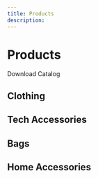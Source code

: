 ```yaml
---
title: Products
description:
---
```


<columns mode="normal" number="2" number-m="1" number-s="1" id="products__title">

<block>

# Products

</block>

<block id="products__title__action-buttons">

<btn type="secondary" url="">Download Catalog</btn>

</block>

</columns>









<columns mode="normal" number="1" number-m="1" number-s="1" id="products__subtitle">

<block>

## Clothing

</block>

</columns>










<columns mode="normal" number="4" number-m="2" number-s="2" id="products__categories">

<block>

<products-card title="Hoodies and Sweatshirts" url="/category"/>

</block>

<block>

<products-card title="Shirts" url="/category"/>

</block>

<block>

<products-card title="Tank Tops" url="/category"/>

</block>

<block>

<products-card title="Bottoms" url="/category"/>

</block>

</columns>










<columns mode="normal" number="1" number-m="1" number-s="1" id="products__subtitle">

<block>

## Tech Accessories

</block>

</columns>










<columns mode="normal" number="4" number-m="2" number-s="2" id="products__categories">

<block>

<products-card title="Laptop Sleeves" url="/category"/>

</block>

<block>

<products-card title="iPhone Cases" url="/category"/>

</block>

<block>

<products-card title="Samsung Galaxy Cases" url="/category"/>

</block>

</columns>









<columns mode="normal" number="1" number-m="1" number-s="1" id="products__subtitle">

<block>

## Bags

</block>

</columns>










<columns mode="normal" number="4" number-m="2" number-s="2" id="products__categories">

<block>

<products-card title="Backpacks" url="/category"/>

</block>

<block>

<products-card title="Lunchbox" url="/category"/>

</block>

<block>

<products-card title="Pencil Case" url="/category"/>

</block>

</columns>









<columns mode="normal" number="1" number-m="1" number-s="1" id="products__subtitle">

<block>

## Home Accessories

</block>

</columns>










<columns mode="normal" number="4" number-m="2" number-s="2" id="products__categories">

<block>

<products-card title="Body Pillow" url="/category"/>

</block>

<block>

<products-card title="Poster" url="/category"/>

</block>

</columns>